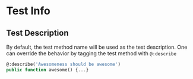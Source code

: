 # Test Info

## Test Description

By default, the test method name will be used as the test description.
One can override the behavior by tagging the test method with `@:describe`

```haxe
@:describe('Awesomeness should be awesome')
public function awesome() {...}
```